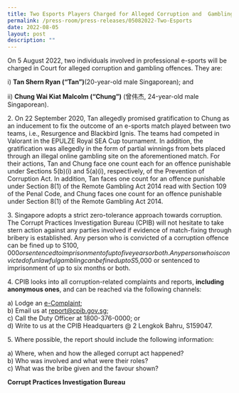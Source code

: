 ```yaml
---
title: Two Esports Players Charged for Alleged Corruption and  Gambling Offences
permalink: /press-room/press-releases/05082022-Two-Esports
date: 2022-08-05
layout: post
description: ""
---
```

On 5 August 2022, two individuals involved in professional e-sports will be charged in Court for alleged corruption and gambling offences. They are: 

i) **Tan Shern Ryan (“Tan”)**(20-year-old male Singaporean); and 

ii) **Chung Wai Kiat Malcolm (“Chung”)** (曾伟杰, 24-year-old male Singaporean). 

2\. On 22 September 2020, Tan allegedly promised gratification to Chung as an inducement to fix the outcome of an e-sports match played between two teams, i.e., Resurgence and Blackbird Ignis. The teams had competed in Valorant in the EPULZE Royal SEA Cup tournament. In addition, the gratification was allegedly in the form of partial winnings from bets placed through an illegal online gambling site on the aforementioned match. For their actions, Tan and Chung face one count each for an offence punishable under Sections 5(b)(i) and 5(a)(i), respectively, of the Prevention of Corruption Act. In addition, Tan faces one count for an offence punishable under Section 8(1) of the Remote Gambling Act 2014 read with Section 109 of the Penal Code, and Chung faces one count for an offence punishable under Section 8(1) of the Remote Gambling Act 2014. 

3\. Singapore adopts a strict zero-tolerance approach towards corruption. The Corrupt Practices Investigation Bureau (CPIB) will not hesitate to take stern action against any parties involved if evidence of match-fixing through bribery is established. Any person who is convicted of a corruption offence can be fined up to S$100,000 or sentenced to imprisonment of up to five years or both. Any person who is convicted of unlawful gambling can be fined up to S$5,000 or sentenced to imprisonment of up to six months or both. 

4\. CPIB looks into all corruption-related complaints and reports, **including anonymous ones**, and can be reached via the following channels:

a) Lodge an [e-Complaint](/e-services/e-complaint-for-corrupt-conduct);<br>
b) Email us at <a class="spamspan" href="mailto:report@cpib.gov.sg">report@cpib.gov.sg</a>;<br />
c) Call the Duty Officer at 1800-376-0000; or<br />
d) Write to us at the CPIB Headquarters @ 2 Lengkok Bahru, S159047.

5\. Where possible, the report should include the following information:

a) Where, when and how the alleged corrupt act happened?<br />
b) Who was involved and what were their roles?<br />
c) What was the bribe given and the favour shown?

**Corrupt Practices Investigation Bureau**